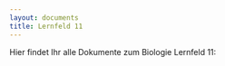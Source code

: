 ```yaml
---
layout: documents
title: Lernfeld 11
---
```

Hier findet Ihr alle Dokumente zum Biologie Lernfeld 11:

